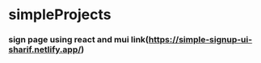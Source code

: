 # simpleProjects
### sign page using react and mui link(https://simple-signup-ui-sharif.netlify.app/)
